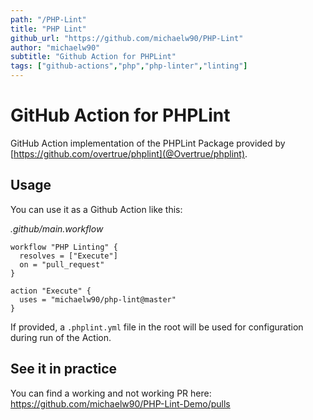 ```yaml
---
path: "/PHP-Lint"
title: "PHP Lint"
github_url: "https://github.com/michaelw90/PHP-Lint"
author: "michaelw90"
subtitle: "Github Action for PHPLint"
tags: ["github-actions","php","php-linter","linting"]
---
```

# GitHub Action for PHPLint

GitHub Action implementation of the PHPLint Package provided by [https://github.com/overtrue/phplint](@Overtrue/phplint). 

## Usage

You can use it as a Github Action like this:

_.github/main.workflow_
```
workflow "PHP Linting" {
  resolves = ["Execute"]
  on = "pull_request"
}

action "Execute" {
  uses = "michaelw90/php-lint@master"
}

```

If provided, a `.phplint.yml` file in the root will be used for configuration during run of the Action.

## See it in practice

You can find a working and not working PR here:
https://github.com/michaelw90/PHP-Lint-Demo/pulls
